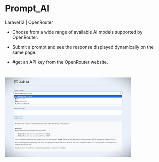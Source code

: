 # Prompt_AI
Laravel12 | OpenRouter

- Choose from a wide range of available AI models supported by OpenRouter.

- Submit a prompt and see the response displayed dynamically on the same page.

- #get an API key from the OpenRouter website.


<br/>

<img src="prompt_AI.png" alt="screenshot" style="width: 80%; margin: 10px auto;">
